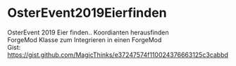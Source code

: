 # OsterEvent2019Eierfinden
OsterEvent 2019 Eier finden.. Koordianten herausfinden <br>
ForgeMod Klasse zum Integrieren in einen ForgeMod <br>
Gist: <br>
https://gist.github.com/MagicThinks/e37247574f110024376663125c3cabbd
